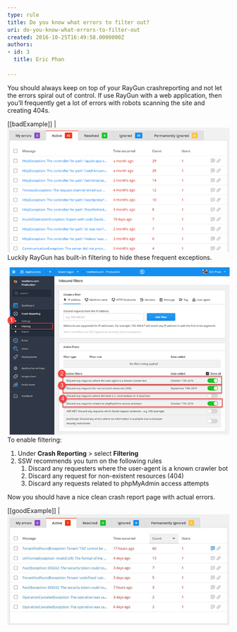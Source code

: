 ```yaml
---
type: rule
title: Do you know what errors to filter out?
uri: do-you-know-what-errors-to-filter-out
created: 2016-10-25T16:49:58.0000000Z
authors:
- id: 3
  title: Eric Phan

---
```


You should always keep on top of your RayGun crashreporting and not let the errors spiral out of control. If use RayGun with a web application, then you’ll frequently get a lot of errors with robots scanning the site and creating 404s.  
  
[[badExample]]
| ![Most of these errors are 404s cause by automated tools scanning for vulnerabilities](raygun-fileter-bad.png)
Luckily RayGun has built-in filtering to hide these frequent exceptions.
 
![](raygun-filter.png) 
To enable filtering:

1. Under  **Crash Reporting** > select  **Filtering**
2. SSW recommends you turn on the following rules
    1. Discard any requesters where the user-agent is a known crawler bot
    2. Discard any request for non-existent resources (404)
    3. Discard any requests related to phpMyAdmin access attempts


Now you should have a nice clean crash report page with actual errors.
 
[[goodExample]]
| ![Now that the noise is gone, we can see the actual errors](raygun-filter-good.jpg)
